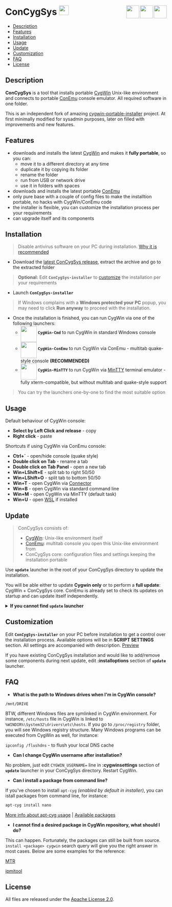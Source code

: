 # ConCygSys <a href="https://github.com/zhubanRuban/ConCygSys/"><img height="30" src="http://iconshow.me/media/images/ui/ios7-icons/png/128/social-github.png"></a> <a href="https://mintty.github.io/" target="_blank"><img align="right" height="40" src="https://pbs.twimg.com/profile_images/1938877716/terminal-256.png"></a> <a href="https://conemu.github.io/" target="_blank"><img align="right" height="40" src="https://upload.wikimedia.org/wikipedia/commons/d/dc/ConEmu_icon.png"></a> <a href="https://www.cygwin.com/" target="_blank"><img align="right" height="40" src="https://upload.wikimedia.org/wikipedia/commons/thumb/2/29/Cygwin_logo.svg/128px-Cygwin_logo.svg.png"></a>

- [Description](#description)
- [Features](#features)
- [Installation](#installation)
- [Usage](#usage)
- [Update](#update)
- [Customization](#customization)
- [FAQ](#faq)
- [License](#license)

## Description

**ConCygSys** is a tool that installs portable [CygWin](https://www.cygwin.com/) Unix-like environment and connects to portable [ConEmu](https://conemu.github.io/) console emulator. All required software in one folder.

This is an independent fork of amazing [cygwin-portable-installer](https://github.com/vegardit/cygwin-portable-installer) project. At first minimally modified for sysadmin purposes, later on filled with improvements and new features.

## Features

- downloads and installs the latest [CygWin](https://www.cygwin.com/) and makes it **fully portable**, so you can:
  - move it to a different directory at any time
  - duplicate it by copying its folder
  - rename the folder
  - run from USB or network drive
  - use it in folders with spaces
- downloads and installs the latest portable [ConEmu](https://conemu.github.io/)
- only pure base with a couple of config files to make the installtion portable, no hacks with CygWin/ConEmu code
- the installer is flexible, you can customize the installation process per your requirements
- can upgrade itself and its components

## Installation

> Disable antivirus software on your PC during installation. [Why it is recommended](https://cygwin.com/faq/faq.html#faq.using.bloda)

- Download the [latest ConCygSys release](https://github.com/zhubanRuban/ConCygSys/releases), extract the archive and go to the extracted folder

> **Optional:** Edit **`ConCygSys-installer`** to [customize](#customization) the installation per your requirements

- Launch **`ConCygSys-installer`**

> If Windows complains with a **Windows protected your PC** popup, you may need to click **Run anyway** to proceed with the installation.

- Once the installation is finished, you can run CygWin via one of the following launchers:
  - <img align="middle" height="50" src="http://i1-win.softpedia-static.com/screenshots/Cygwin_2.png?1350904296"> **`CygWin-Cmd`** to run CygWin in standard Windows console
  - <img align="middle" height="50" src="https://i.ytimg.com/vi/bamH8SIG0h8/maxresdefault.jpg"> **`CygWin-ConEmu`** to run CygWin via ConEmu - multitab quake-style console **(RECOMMENDED)**
  - <img align="middle" height="50" src="https://www.howtogeek.com/wp-content/uploads/2011/07/sshot-35.png"> **`CygWin-MinTTY`** to run CygWin via [MinTTY](https://mintty.github.io/) terminal emulator - fully xterm-compatible, but without multitab and quake-style support
  
> You can try the launchers one-by-one to find the most suitable option

## Usage

Default behaviour of CygWin console:

- **Select by Left Click and release** - copy
- **Right click** - paste

Shortcuts if using CygWin via ConEmu console:

- **Ctrl+\`** - open/hide console (quake style)
- **Double click on Tab** - rename a tab
- **Double click on Tab Panel** - open a new tab
- **Win+LShift+E** - split tab to right 50/50
- **Win+LShift+O** - split tab to bottom 50/50
- **Win+T** - open CygWin via [Connector](https://conemu.github.io/en/CygwinMsysConnector.html)
- **Win+B** - open CygWin via standard command line
- **Win+M** - open CygWin via MinTTY (default task)
- **Win+U** - open [WSL](https://msdn.microsoft.com/en-us/commandline/wsl/about) if installed

## Update

> ConCygSys consists of:
> - [CygWin](https://www.cygwin.com/): Unix-like environment itself
> - [ConEmu](https://conemu.github.io/): multitab console you open this Unix-like environment from
> - ConCygSys core: configuration files and settings keeping the installation portable

Use **`update`** launcher in the root of your ConCygSys directory to update the installation.

You will be able either to update **Cygwin only** or to perform a **full update**: CygWin + ConCygSys core. ConEmu is already set to check its updates on startup and can update itself independently.

<details><summary><strong>If you cannot find <code>update</code> launcher</strong></summary><p>

> This means that you are updating one of the earliest stable/beta releases, therefore you need to perfrom the update manually:

- Download **`ConCygSys-installer.cmd`** from [this link](https://raw.githubusercontent.com/zhubanRuban/ConCygSys/master/ConCygSys-installer.cmd) *(right click > save link as)* to existing ConCygSys directory

- Launch **`ConCygSys-installer`**

</p></details>

## Customization

Edit **`ConCygSys-installer`** on your PC before installation to get a control over the installation process. Available options will be in **SCRIPT SETTINGS** section. All settings are accompanied with description. [Preview](https://github.com/zhubanRuban/ConCygSys/blob/master/ConCygSys-installer.cmd)

If you have existing ConCygSys installation and would like to add/remove some components during next update, edit **:installoptions** section of **`update`** launcher.

## FAQ

- **What is the path to Windows drives when I'm in CygWin console?**

`/mnt/DRIVE`

BTW, different Windows files are symlinked in CygWin environment. For instance, `/etc/hosts` file in CygWin is linked to `%WINDIR%\System32\drivers\etc\hosts`. If you go to `/proc/registry` folder, you will see Windows registry structure. Many Windows programs can be executed from CygWin as well, for instance:

`ipconfig /flushdns` - to flush your local DNS cache

- **Can I change CygWin username after installation?**

No problem, just edit `CYGWIN_USERNAME=` line in **:cygwinsettings** section of **`update`** launcher in your ConCygSys directory. Restart CygWin.

- **Сan I install a package from command line?**

If you've chosen to install `apt-cyg` *(enabled by default in installer)*, you can istall packages from command line, for instance:

```bash
apt-cyg install nano
```

[More info about apt-cyg usage](https://github.com/transcode-open/apt-cyg) | [Available packages](https://cygwin.com/packages/package_list.html)

- **I cannot find a desired package in CygWin repository, what should I do?**

This can happen. Fortunately, the packages can still be built from source. `install <package> cygwin` search query will give you the right answer in most cases.
Below are some examples for the reference:

[MTR](https://github.com/traviscross/mtr)

[ipmitool](https://stackoverflow.com/questions/12907005/ipmitool-for-windows)

## License

All files are released under the [Apache License 2.0](https://github.com/zhubanRuban/ConCygSys/blob/master/LICENSE).
